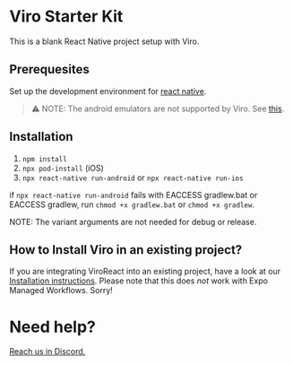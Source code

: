 # Viro Starter Kit

This is a blank React Native project setup with Viro.

## Prerequesites 

Set up the development environment for [react native](https://reactnative.dev/docs/environment-setup). 

> ⚠️ NOTE: The android emulators are not supported by Viro. See [this](https://viro-community.readme.io/docs/frequently-asked-questions#does-this-work-with-ios-simulators-or-android-emulators).

## Installation

1. `npm install`
2. `npx pod-install` (iOS)
3. `npx react-native run-android` or `npx react-native run-ios`

if `npx react-native run-android` fails with EACCESS gradlew.bat or EACCESS gradlew, run `chmod +x gradlew.bat` or `chmod +x gradlew`.

NOTE: The variant arguments are not needed for debug or release.

## How to Install Viro in an existing project?

If you are integrating ViroReact into an existing project, have a look at our [Installation instructions](https://github.com/ViroCommunity/viro/blob/main/readmes/INSTALL.md). Please note that this does _not_ work with Expo Managed Workflows. Sorry!

# Need help?

[Reach us in Discord.](https://discord.gg/YfxDBGTxvG)

